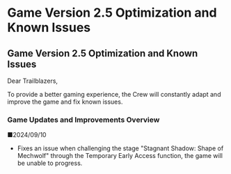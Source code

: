 # Game Version 2.5 Optimization and Known Issues
## Game Version 2.5 Optimization and Known Issues


Dear Trailblazers,

To provide a better gaming experience, the Crew will constantly adapt and improve the game and fix known issues.

### Game Updates and Improvements Overview

■2024/09/10

- Fixes an issue when challenging the stage "Stagnant Shadow: Shape of Mechwolf" through the Temporary Early Access function, the game will be unable to progress.
